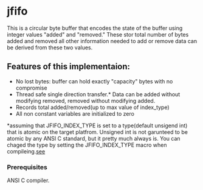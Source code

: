 # jfifo

This is a circular byte buffer that encodes the state of the buffer using integer values "added" and "removed."
These stor total number of bytes added and removed all other information needed to add or remove data can be derived from these two values. 

## Features of this implementaion:
  * No lost bytes: buffer can hold exactly "capacity" bytes with no compromise
  * Thread safe single direction transfer.* Data can be added without modifying removed, removed without modifying added.
  * Records total added/removed(up to max value of index_type)
  * All non constant variables are initialized to zero

*assuming that JFIFO_INDEX_TYPE is set to a type(default unsigend int) that is atomic on the target platfrom. Unsigned int is not garunteed to be atomic by any ANSI C standard, but it pretty much always is. You can chaged the type by setting the JFIFO_INDEX_TYPE macro when compileing.[see](https://www.gnu.org/software/libc/manual/html_node/Atomic-Types.html)

### Prerequisites
ANSI C compiler.


